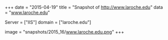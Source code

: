 
+++
date = "2015-04-19"
title = "Snapshot of http://www.laroche.edu"
data = "www.laroche.edu"

Server = ["IIS"]
domain = ["laroche.edu"]

  image = "snapshots/2015_16/www.laroche.edu.png"
+++
#
